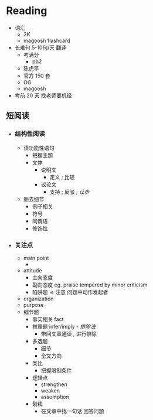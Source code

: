 # Reading 

* 词汇
  * 3K 
  * magoosh flashcard
* 长难句 5-10句/天 翻译
  * 考满分
    * pp2  
  * 陈虎平
  * 官方 150 套
  * OG 
  * magoosh
* 考前 20 天 找老师要机经



## 短阅读

* ### 结构性阅读

  * 读功能性语句
    * 把握主题
    * 文体
      * 说明文
        * 定义 ; 比较
      * 议论文
        * 支持 ; 反驳 ; *让步*
  * 删去细节
    * 例子相关
    * 符号
    * 同谓语
    * 修饰性

* ### 关注点

  * main point
    * ​
  * attitude 
    * 主向态度
    * 副向态度 eg. praise tempered by minor criticism
    * 陷阱题 => 注意 问题中动作发起者
  * organization
  * purpose
  * 细节题
    * 事实相关 fact
    * 推理题 infer/imply - *排除法*
      * 带回文章通读 , 进行排除
    * 多选题
      * 细节
      * 全文方向
    * 类比
      * 把握限制条件
    * 逻辑点
      * strengthen
      * weaken
      * assumption
    * 划线
      * 在文章中找一句话 回答问题

